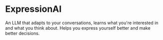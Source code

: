 # ExpressionAI
An LLM that adapts to your conversations, learns what you're interested in and what you think about. Helps you express yourself better and make better decisions.
